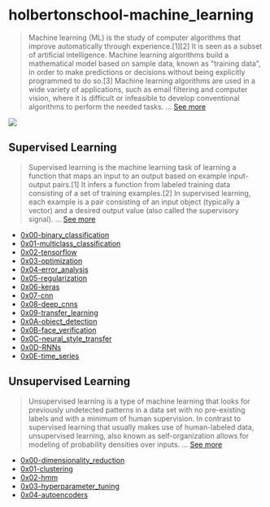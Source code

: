 # holbertonschool-machine_learning

> Machine learning (ML) is the study of computer algorithms that improve automatically through experience.[1][2] It is seen as a subset of artificial intelligence. Machine learning algorithms build a mathematical model based on sample data, known as "training data", in order to make predictions or decisions without being explicitly programmed to do so.[3] Machine learning algorithms are used in a wide variety of applications, such as email filtering and computer vision, where it is difficult or infeasible to develop conventional algorithms to perform the needed tasks. ... [See more](https://en.wikipedia.org/wiki/Machine_learning)

<img src="https://image.shutterstock.com/image-vector/machine-learning-banner-web-icon-260nw-1110900704.jpg" >


## Supervised Learning

> Supervised learning is the machine learning task of learning a function that maps an input to an output based on example input-output pairs.[1] It infers a function from labeled training data consisting of a set of training examples.[2] In supervised learning, each example is a pair consisting of an input object (typically a vector) and a desired output value (also called the supervisory signal). ... [See more](https://en.wikipedia.org/wiki/Supervised_learning#:~:text=Supervised%20learning%20is%20the%20machine,a%20set%20of%20training%20examples.)

* [0x00-binary_classification](https://github.com/nildiert/holbertonschool-machine_learning/tree/master/supervised_learning/0x00-binary_classification)
* [0x01-multiclass_classification](https://github.com/nildiert/holbertonschool-machine_learning/tree/master/supervised_learning/0x01-multiclass_classification)
* [0x02-tensorflow](https://github.com/nildiert/holbertonschool-machine_learning/tree/master/supervised_learning/0x02-tensorflow)
* [0x03-optimization](https://github.com/nildiert/holbertonschool-machine_learning/tree/master/supervised_learning/0x03-optimization)
* [0x04-error_analysis](https://github.com/nildiert/holbertonschool-machine_learning/tree/master/supervised_learning/0x04-error_analysis)
* [0x05-regularization](https://github.com/nildiert/holbertonschool-machine_learning/tree/master/supervised_learning/0x05-regularization)
* [0x06-keras](https://github.com/nildiert/holbertonschool-machine_learning/tree/master/supervised_learning/0x06-keras)
* [0x07-cnn](https://github.com/nildiert/holbertonschool-machine_learning/tree/master/supervised_learning/0x07-cnn)
* [0x08-deep_cnns](https://github.com/nildiert/holbertonschool-machine_learning/tree/master/supervised_learning/0x08-deep_cnns)
* [0x09-transfer_learning](https://github.com/nildiert/holbertonschool-machine_learning/tree/master/supervised_learning/0x09-transfer_learning)
* [0x0A-object_detection](https://github.com/nildiert/holbertonschool-machine_learning/tree/master/supervised_learning/0x0A-object_detection)
* [0x0B-face_verification](https://github.com/nildiert/holbertonschool-machine_learning/tree/master/supervised_learning/0x0B-face_verification)
* [0x0C-neural_style_transfer](https://github.com/nildiert/holbertonschool-machine_learning/tree/master/supervised_learning/0x0C-neural_style_transfer)
* [0x0D-RNNs](https://github.com/nildiert/holbertonschool-machine_learning/tree/master/supervised_learning/0x0D-RNNs)
* [0x0E-time_series]()

## Unsupervised Learning


> Unsupervised learning is a type of machine learning that looks for previously undetected patterns in a data set with no pre-existing labels and with a minimum of human supervision. In contrast to supervised learning that usually makes use of human-labeled data, unsupervised learning, also known as self-organization allows for modeling of probability densities over inputs. ... [See more](https://en.wikipedia.org/wiki/Unsupervised_learning)

* [0x00-dimensionality_reduction](https://github.com/nildiert/holbertonschool-machine_learning/tree/master/unsupervised_learning/0x00-dimensionality_reduction)
* [0x01-clustering](https://github.com/nildiert/holbertonschool-machine_learning/tree/master/unsupervised_learning/0x01-clustering)
* [0x02-hmm](https://github.com/nildiert/holbertonschool-machine_learning/tree/master/unsupervised_learning/0x02-hmm)
* [0x03-hyperparameter_tuning](https://github.com/nildiert/holbertonschool-machine_learning/tree/master/unsupervised_learning/0x03-hyperparameter_tuning)
* [0x04-autoencoders](https://github.com/nildiert/holbertonschool-machine_learning/tree/master/unsupervised_learning/0x04-autoencoders)